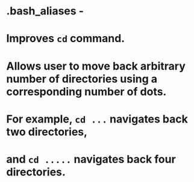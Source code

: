 # .bash_aliases -
# 	Improves `cd` command. 
#       Allows user to move back arbitrary number of directories using a corresponding number of dots.
#	For example, `cd ...` navigates back two directories, 
# 	and `cd .....` navigates back four directories. 
